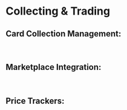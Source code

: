 # Collecting & Trading

## **Card Collection Management:**  

&nbsp;  

## **Marketplace Integration:**  

&nbsp;  

## **Price Trackers:**  
